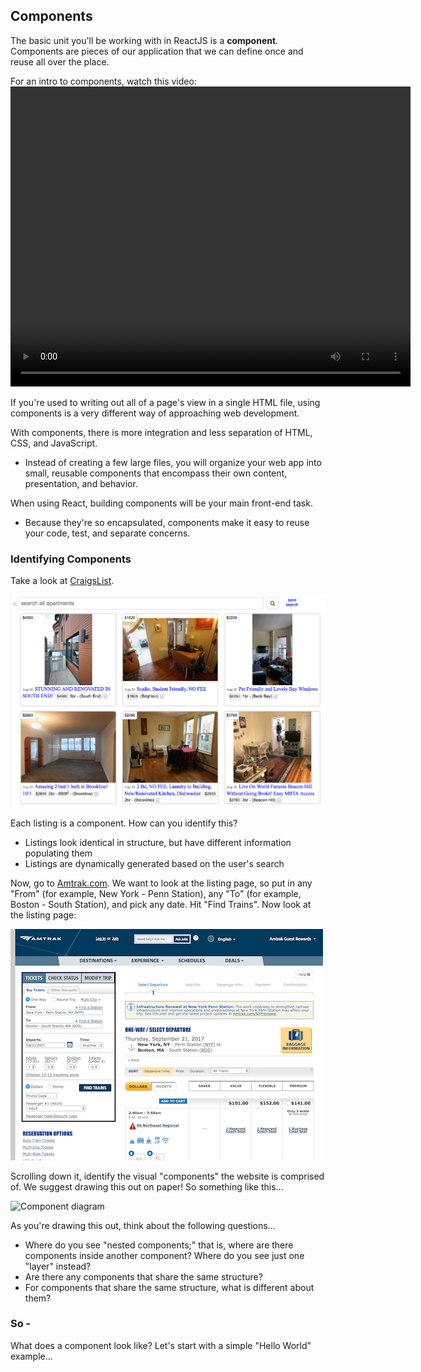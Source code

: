 
## Components

The basic unit you'll be working with in ReactJS is a **component**. Components are pieces of our application that we can define once and reuse all over the place.

For an intro to components, watch this video:
<video width="640" height="480" controls="controls" type="video/mp4">
<source src="https://embed-ssl.wistia.com/deliveries/deacce68a678980e44d3abf6629e438194e31394.bin">
Your browser does not support the video tag.
</video>


If you're used to writing out all of a page's view in a single HTML file, using components is a very different way of approaching web development.

With components, there is more integration and less separation of HTML, CSS, and JavaScript.
- Instead of creating a few large files, you will organize your web app into small, reusable components that encompass their own content, presentation, and behavior.

When using React, building components will be your main front-end task.
- Because they're so encapsulated, components make it easy to reuse your code, test, and separate concerns.

### Identifying Components

Take a look at [CraigsList](https://boston.craigslist.org/search/aap).

![Components](images/craigslist.png)

Each listing is a component. How can you identify this?
- Listings look identical in structure, but have different information populating them
- Listings are dynamically generated based on the user's search

Now, go to [Amtrak.com](https://www.amtrak.com/home). We want to look at the listing page, so put in any "From" (for example, New York - Penn Station), any "To" (for example, Boston - South Station), and pick any date. Hit "Find Trains". Now look at the listing page:

![Amtrak](images/amtrak.png)

Scrolling down it, identify the visual "components" the website is comprised of. We suggest drawing this out on paper! So something like this...

![Component diagram](http://maketea.co.uk/images/2014-03-05-robust-web-apps-with-react-part-1/wireframe_deconstructed.png)

As you're drawing this out, think about the following questions...

* Where do you see "nested components;" that is, where are there components inside another component? Where do you see just one "layer" instead?
* Are there any components that share the same structure?
* For components that share the same structure, what is different about them?


### So -
What does a component look like? Let's start with a simple "Hello World" example...
